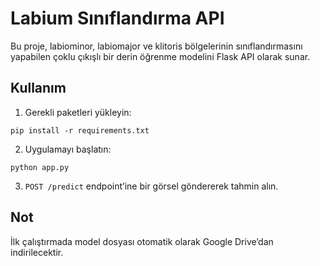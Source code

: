 # Labium Sınıflandırma API

Bu proje, labiominor, labiomajor ve klitoris bölgelerinin sınıflandırmasını yapabilen çoklu çıkışlı bir derin öğrenme modelini Flask API olarak sunar.

## Kullanım

1. Gerekli paketleri yükleyin:
```
pip install -r requirements.txt
```

2. Uygulamayı başlatın:
```
python app.py
```

3. `POST /predict` endpoint’ine bir görsel göndererek tahmin alın.

## Not
İlk çalıştırmada model dosyası otomatik olarak Google Drive’dan indirilecektir.
